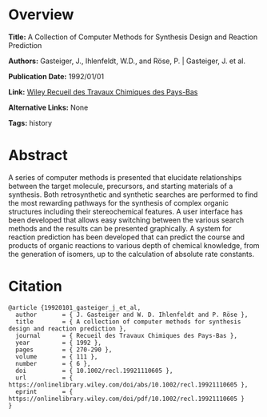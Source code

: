 # Overview
**Title:**
A Collection of Computer Methods for Synthesis Design and Reaction Prediction

**Authors:**
Gasteiger, J., Ihlenfeldt, W.D., and Röse, P. |
Gasteiger, J. et al.

**Publication Date:**
1992/01/01

**Link:**
[Wiley Recueil des Travaux Chimiques des Pays-Bas](https://onlinelibrary.wiley.com/doi/10.1002/recl.19921110605)

**Alternative Links:**
None

**Tags:**
history


# Abstract
A series of computer methods is presented that elucidate relationships between the target molecule, precursors, and starting materials of a synthesis.
Both retrosynthetic and synthetic searches are performed to find the most rewarding pathways for the synthesis of complex organic structures including their stereochemical features.
A user interface has been developed that allows easy switching between the various search methods and the results can be presented graphically.
A system for reaction prediction has been developed that can predict the course and products of organic reactions to various depth of chemical knowledge, from the generation of isomers, up to the calculation of absolute rate constants.


# Citation
```
@article {19920101_gasteiger_j_et_al,
  author       = { J. Gasteiger and W. D. Ihlenfeldt and P. Röse },
  title        = { A collection of computer methods for synthesis design and reaction prediction },
  journal      = { Recueil des Travaux Chimiques des Pays-Bas },
  year         = { 1992 },
  pages        = { 270-290 },
  volume       = { 111 },
  number       = { 6 },
  doi          = { 10.1002/recl.19921110605 },
  url          = { https://onlinelibrary.wiley.com/doi/abs/10.1002/recl.19921110605 },
  eprint       = { https://onlinelibrary.wiley.com/doi/pdf/10.1002/recl.19921110605 }
}
```
